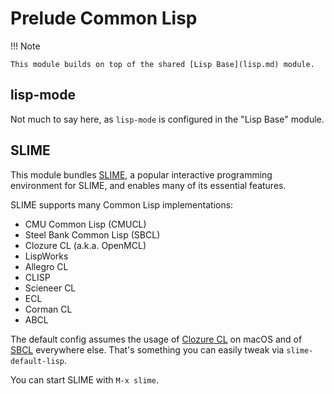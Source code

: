 # Prelude Common Lisp

!!! Note

    This module builds on top of the shared [Lisp Base](lisp.md) module.

## lisp-mode

Not much to say here, as `lisp-mode` is configured in the "Lisp Base" module.

## SLIME

This module bundles [SLIME](https://common-lisp.net/project/slime/), a popular interactive
programming environment for SLIME, and enables many of its essential features.

SLIME supports many Common Lisp implementations:

* CMU Common Lisp (CMUCL)
* Steel Bank Common Lisp (SBCL)
* Clozure CL (a.k.a. OpenMCL)
* LispWorks
* Allegro CL
* CLISP
* Scieneer CL
* ECL
* Corman CL
* ABCL

The default config assumes the usage of [Clozure CL](https://github.com/Clozure/ccl) on macOS and
of [SBCL](http://www.sbcl.org/) everywhere else. That's something you can easily
tweak via `slime-default-lisp`.

You can start SLIME with `M-x slime`.
